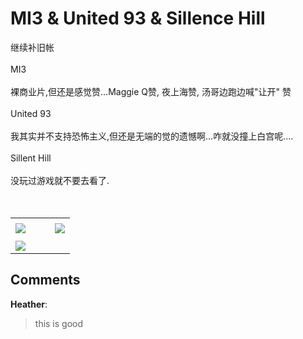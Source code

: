 # MI3 &amp; United 93 &amp; Sillence Hill

<div id="msgcns!B37A52AAF181A958!951" class="bvMsg"><div>继续补旧帐</div>
<div> </div>
<div>MI3</div>
<div> </div>
<div>裸商业片,但还是感觉赞...Maggie Q赞, 夜上海赞, 汤哥边跑边喊&quot;让开&quot; 赞</div>
<div> </div>
<div>United 93</div>
<div> </div>
<div>我其实并不支持恐怖主义,但还是无端的觉的遗憾啊...咋就没撞上白宫呢....</div>
<div> </div>
<div>Sillent Hill </div>
<div> </div>
<div>没玩过游戏就不要去看了.</div>
<div> </div>
<div> </div></div><table cellspacing="0" border="0"><tr><td></td></tr><tr><td valign="top"><a href="http://blufiles.storage.live.com/y1pqtWLesF615OQDllllF90emMh_eb8Ai4gEQR23RA8wtxfrUXEoMFOBWRo08wEuSY5VLG2N5LK3lM" target="_blank" rel="WLPP;url=http://blufiles.storage.live.com/y1pqtWLesF615OQDllllF90emMh_eb8Ai4gEQR23RA8wtxfrUXEoMFOBWRo08wEuSY5VLG2N5LK3lM;cnsid=cns&#033;B37A52AAF181A958&#033;953"><img src="http://blufiles.storage.live.com/y1pqtWLesF615OQDllllF90ej05F6JDYg8bkojVs-A5jdyt8GHfdzm7-tLO8cf1SDrrsNiWIsi_RIg" border="0" /></a></td><td width="15"></td><td valign="top"><a href="http://blufiles.storage.live.com/y1pD3B7VtiSGMWI21QFreF78Ucog9KHCOfm1S87P8Sl5DU3DW4QkPQQGlRHG7ONhKpU5QV5ORdiW74" target='_blank' rel="WLPP;url=http://blufiles.storage.live.com/y1pD3B7VtiSGMWI21QFreF78Ucog9KHCOfm1S87P8Sl5DU3DW4QkPQQGlRHG7ONhKpU5QV5ORdiW74;cnsid=cns&#033;B37A52AAF181A958&#033;954"><img src="http://blufiles.storage.live.com/y1pD3B7VtiSGMWI21QFreF78TNWqd6Bpbgt8I-md-1PufTBeePBKysDdWltTV1ND6vojfQL1MeyS7w" border="0" /></a></td></tr><tr><td></td></tr><tr><td valign="top"><a href="http://blufiles.storage.live.com/y1pLM-JxoID0z-YrTGvR76W6tSs5_Ez_QIKM55TejUS0O6b6BsZOXl76ZCsGQMOe_QJnJJ9FT5tcXU" target="_blank" rel="WLPP;url=http://blufiles.storage.live.com/y1pLM-JxoID0z-YrTGvR76W6tSs5_Ez_QIKM55TejUS0O6b6BsZOXl76ZCsGQMOe_QJnJJ9FT5tcXU;cnsid=cns&#033;B37A52AAF181A958&#033;952"><img src="http://blufiles.storage.live.com/y1pLM-JxoID0z-YrTGvR76W6kFFd4WmoesxMNbSCRvJoD_OaYajkiMnh5P3RqLSgUg0uF3HHDsSCJQ" border="0" /></a></td></tr></table>

## Comments

**Heather**:
> this is good


